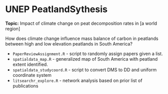 
<!-- README.md is generated from README.Rmd. Please edit that file -->

# UNEP PeatlandSythesis

<!-- badges: start -->
<!-- badges: end -->

**Topic:** Impact of climate change on peat decomposition rates in \[a
world region\]

How does climate change influence mass balance of carbon in peatlands
between high and low elevation peatlands in South America?

- `PaperReviewAssignment.R` - script to randomly assign papers given a
  list.
- `spatialdata_map.R` - generalized map of South America with peatland
  extent identified.
- `spatialdata_studycoord.R` - script to convert DMS to DD and uniform
  coordinate system
- `litsearchr_explore.R` - network analysis based on prior list of
  publications
